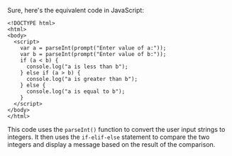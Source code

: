 Sure, here's the equivalent code in JavaScript:
```
<!DOCTYPE html>
<html>
<body>
  <script>
    var a = parseInt(prompt("Enter value of a:"));
    var b = parseInt(prompt("Enter value of b:"));
    if (a < b) {
      console.log("a is less than b");
    } else if (a > b) {
      console.log("a is greater than b");
    } else {
      console.log("a is equal to b");
    }
  </script>
</body>
</html>
```
This code uses the `parseInt()` function to convert the user input strings to integers. It then uses the `if-elif-else` statement to compare the two integers and display a message based on the result of the comparison.

